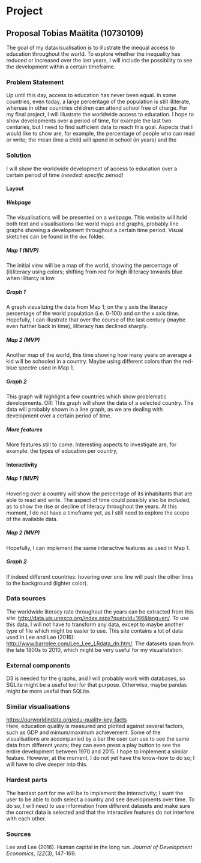 # Project

## Proposal Tobias Maätita (10730109)
The goal of my datavisualisation is to illustrate the inequal access to education throughout the world. To explore whether the inequality has reduced or increased over the last years, I will include the possibility to see the development within a certain timeframe.

### Problem Statement
Up until this day, access to education has never been equal. In some countries, even today, a large percentage of the population is still illiterate, whereas in other countries children can attend school free of charge.
For my final project, I will illustrate the worldwide access to education. I hope to show developments over a period of time, for example the last two centuries, but I need to find sufficient data to reach this goal.
Aspects that I would like to show are, for example, the percentage of people who can read or write; the mean time a child will spend in school (in years) and the


### Solution
I will show the worldwide development of access to education over a certain period of time *(needed: specific period)*


#### Layout

##### Webpage
The visualisations will be presented on a webpage. This website will hold both text and visualisations like world maps and graphs, probably line graphs showing a development throughout a certain time period. Visual sketches can be found in the `doc` folder.


##### Map 1 (MVP)
The initial view will be a map of the world, showing the percentage of (il)literacy using colors; shifting from red for high illiteracy towards blue when illitarcy is low.


##### Graph 1
A graph visualizing the data from Map 1; on the y axis the literacy percentage of the world population (i.e. 0-100) and on the x axis time. Hopefully, I can illustrate that over the course of the last century (maybe even further back in time), illiteracy has declined sharply.


##### Map 2 (MVP)
Another map of the world, this time showing how many years on average a kid will be schooled in a country. Maybe using different colors than the red-blue spectre used in Map 1.


##### Graph 2
This graph will highlight a few countries which show problematic developments. OR: This graph will show the data of a selected country. The data will probably shown in a line graph, as we are dealing with development over a certain period of time.


##### More features
More features still to come. Interesting aspects to investigate are, for example: the types of education per country,


#### Interactivity

##### Map 1  (MVP)
Hovering over a country will show the percentage of its inhabitants that are able to read and write.
The aspect of time could possibly also be included, as to show the rise or decline of literacy throughout the years.
At this moment, I do not have a timeframe yet, as I still need to explore the scope of the available data.

##### Map 2 (MVP)
Hopefully, I can implement the same interactive features as used in Map 1.

##### Graph 2
If indeed different countries: hovering over one line will push the other lines to the background (lighter color).


### Data sources
The worldwide literacy rate throughout the years can be extracted from this site: http://data.uis.unesco.org/index.aspx?queryid=166&lang=en/. To use this data, I will not have to transform any data, except to maybe another type of file which might be easier to use.
This site contains a lot of data used in Lee and Lee (2016): http://www.barrolee.com/Lee_Lee_LRdata_dn.htm/. The datasets span from the late 1800s to 2010, which might be very useful for my visualistation.


### External components  
D3 is needed for the graphs, and I will probably work with databases, so SQLite might be a useful tool for that purpose. Otherwise, maybe pandas might be more useful than SQLite.  


### Similar visualisations
https://ourworldindata.org/edu-quality-key-facts  
Here, education quality is measured and plotted against several factors, such as GDP and mimum/maximum achievement. Some of the visualisations are accompanied by a bar the user can use to see the same data from different years; they can even press a play button to see the entire development between 1970 and 2015. I hope to implement a similar feature. However, at the moment, I do not yet have the know-how to do so; I will have to dive deeper into this.

### Hardest parts
The hardest part for me will be to implement the interactivity; I want the user to be able to both select a country and see developments over time. To do so, I will need to use information from different datasets and make sure the correct data is selected and that the interactive features do not interfere with each other.

### Sources
Lee and Lee (2016). Human capital in the long run. _Journal of Development Economics_, _122_(3), 147-169.
